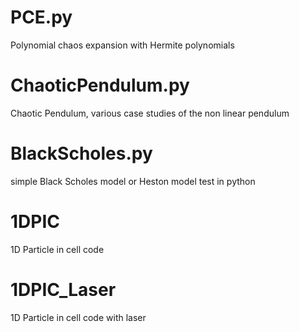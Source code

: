 # PCE.py 
Polynomial chaos expansion with Hermite polynomials
# ChaoticPendulum.py 
Chaotic Pendulum, various case studies of the non linear pendulum
# BlackScholes.py 
simple Black Scholes model or Heston model test in python 
# 1DPIC 
1D Particle in cell code
# 1DPIC_Laser 
1D Particle in cell code with laser
